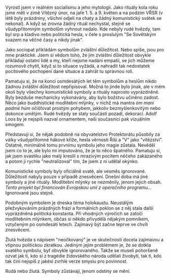 <!-- dcterms:title = Žlutá nebo rudá -->
<!-- dcterms:abstract = Symboly jsou pro někoho se sociopatickými sklony praktické. Lidé jim obvykle přikládají zvláštní důležitost a my, kteří nejsme nadáni empatií, se jich můžeme rozumově chytit a nahradit tak nedostatek pocitového pochopení a zahrát tu správnou roli. Z konce minulého režimu si pamatuji naprostou vyprázdněnost symbolů, které se staly důležitými až teprve v případě svatokrádeže. Jako dnes davidova hvězda s nápisem "neočkovaný". -->
<!-- dcterms:creator = Michal Altair Valášek -->
<!-- x4w:coverUrl = /cover-pictures/20210111-hvezdy.jpg -->
<!-- x4w:coverCredits = Markus Winkler via Unsplash.com -->
<!-- x4w:pictureUrl = /perex-pictures/20210111-hvezdy.png -->
<!-- x4w:pictureWidth = 150 -->
<!-- x4w:pictureHeight = 150 -->
<!-- x4w:category = Politika -->
<!-- dcterms:dateAccepted = 2021-01-11 -->

Vyrostl jsem v reálném socialismu a jeho mytologii. Jako rituály kola roku jsme měli v zimě Vítězný únor, na jaře 1. 5. a 9. květen a na podzim VŘSR (v létě byly prázdniny, všichni odjeli na chaty a žádný komunistický svátek se nekonal). A když se zrovna žádný rituál nechystal, stejně se všudypřítomným symbolům vyhnout nedalo. Kde nebyly rudé hvězdy, tam byl srp a kladivo nebo politická hesla, v čele s proslulým "Se Sovětským svazem na věčné časy a nikdy jinak".

Jako sociopat přikládám symbolům zvláštní důležitost. Nebo spíše, jsou pro mne praktické. Jsem si vědom toho, že jim zvláštní důležitost obvykle přikládají ostatní lidé a my, kteří nejsme nadáni empatií, se jich můžeme rozumově chytit, když si to situace vyžádá, a nahradit tak nedostatek pocitového pochopení dané situace a zahrát tu správnou roli.

Pamatuju si, že na konci osmdesátých let těm symbolům a heslům nikdo žádnou zvláštní důležitost nepřipisoval. Možná to jinde bylo jinak, ale v mém okolí byly všechny komunistické symboly a rituály naprosto vyprázdněné. Byly bezduše mechanicky vykonávány, aby bylo božstvu učiněno zadost. Něco jako buddhistické modlitební mlýnky, v nichž má mantra _óm mani padmé húm_ očišťovat prostým pohybem, jakkoliv bezmyšlenkovitým nebo dokonce umělým. Rudé hvězdy se staly součástí pozadí, dekorací. Adolf Loos by je nejspíš nazval ornamentem, naši současníci pak vizuálním smogem. 

Představuji si, že nějak podobně na obyvatelstvo Protektorátu působily za války všudypřítomné hákové kříže, hesla věrnosti Říši a "V" jako "vítězství". Ostatně, minimálně tomu prvnímu symbolu jeho magie zůstala. Nevěděl jsem co to je, ale bylo mi imputováno, že je to něco špatného. Pamatuju si, jak jsem svastiku jako malý kreslil s mrazivým pocitem něčeho zakázaného a potom ji rychle "neutralizoval" tím, že jsem z ní udělal okýnko.

Komunistické symboly byly oficiálně svaté, ale vesměs ignorované. Důležitosti nabyly pouze v případě znesvěcení. Dnešní doba má jiné symboly a jiné rituály. Modlitební mlýnky se nezměnily, jenom jejich obsah. _Tento projekt byl financován Evropskou unií z operačního programu..._ Ignorované jsou stejně.

Podobným symbolem je dneska téma holokaustu. Neustálým přežvykováním prázdných frází a formálních poklon se z něj stala další vyprázdněná politická konstanta. Při vhodných výročích se zatočí modlitebním mlýnkem, občas si někdo přivydělá nějakým pomníkem, vztyčeným po osmdesáti letech. Zajímavý být začne teprve ve chvíli znesvěcení.

Žlutá hvězda s nápisem "neočkovaný" je ve skutečnosti docela zajímavou a vtipnou politickou zkratkou. Jediným jejím problémem je, že se dotkla svatého symbolu, byť obvykle ignorovaného. Takže se museli pohoršeně ozvat jak ti, kdo si z tragédie židovského národa udělali živobytí, tak ti, kdo tak činí nejspíš z jakési zvrhlé verze smyslu pro povinnost.

Rudá nebo žlutá. Symboly zůstávají, jenom odstíny se mění.